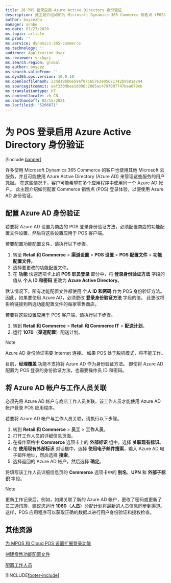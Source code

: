 ```yaml
---
title: 对 POS 登录启用 Azure Active Directory 身份验证
description: 此主题介绍如何为 Microsoft Dynamics 365 Commerce 销售点 (POS) 配置登录体验，以便使用 Azure Active Directory 身份验证。
author: boycezhu
manager: annbe
ms.date: 07/27/2020
ms.topic: article
ms.prod: ''
ms.service: dynamics-365-commerce
ms.technology: ''
audience: Application User
ms.reviewer: v-chgri
ms.search.region: global
ms.author: boycez
ms.search.validFrom: ''
ms.dyn365.ops.version: 10.0.10
ms.openlocfilehash: 234d19bb6659af07c65763e05671742b9581e244
ms.sourcegitcommit: eaf330dbee1db96c20d5ac479f007747bea079eb
ms.translationtype: HT
ms.contentlocale: zh-CN
ms.lasthandoff: 02/15/2021
ms.locfileid: "5206671"
---
```

# <a name="enable-azure-active-directory-authentication-for-pos-sign-in"></a>为 POS 登录启用 Azure Active Directory 身份验证
[!include [banner](includes/banner.md)]


许多使用 Microsoft Dynamics 365 Commerce 的客户也使用其他 Microsoft 云服务，并且可能使用 Azure Active Directory (Azure AD) 来管理这些服务的用户凭据。 在这些情况下，客户可能希望在多个应用程序中使用同一个 Azure AD 帐户。 此主题介绍如何配置 Commerce 销售点 (POS) 登录体验，以便使用 Azure AD 身份验证。

## <a name="configure-azure-ad-authentication"></a>配置 Azure AD 身份验证

若要将 Azure AD 设置为商店的 POS 登录身份验证方法，必须配置商店的功能配置文件设置，然后将这些设置应用于 POS 客户端。

若要配置功能配置文件，请执行以下步骤。

1. 转至 **Retail 和 Commerce** \> **渠道设置** \> **POS 设置** \> **POS 配置文件** \> **功能配置文件**。
1. 选择要更改的功能配置文件。
1. 在 **功能** 快速选项卡上的 **POS 职员登录** 部分中，将 **登录身份验证方法** 字段的值从 **个人 ID 和密码** 更改为 **Azure Active Directory**。

默认情况下，所有功能配置文件都使用 **个人 ID 和密码** 作为 POS 身份验证方法。 因此，如果要使用 Azure AD，必须更改 **登录身份验证方法** 字段的值。 此更改将影响链接到所选功能配置文件的每家零售商店。

若要将这些设置应用于 POS 客户端，请执行以下步骤。

1. 转到 **Retail 和 Commerce** \> **Retail 和 Commerce IT** \> **配送计划**。
1. 运行 **1070**（**渠道配置**）配送计划。

> [!NOTE]
> Azure AD 身份验证需要 Internet 连接。 如果 POS 处于脱机模式，将不能工作。
> 
> 目前，**经理覆盖** 功能不支持将 Azure AD 作为身份验证方法。 即使将 Azure AD 配置为 POS 登录的身份验证方法，也需要操作员 ID 和密码。

## <a name="associate-an-azure-ad-account-with-a-worker"></a>将 Azure AD 帐户与工作人员关联

必须先将 Azure AD 帐户与商店工作人员关联，该工作人员才能使用 Azure AD 帐户登录 POS 应用程序。

若要将 Azure AD 帐户与工作人员关联，请执行以下步骤。

1. 转到 **Retail 和 Commerce** \> **员工** \> **工作人员**。
1. 打开工作人员的详细信息页面。
1. 在操作窗格中 **Commerce** 选项卡上的 **外部标识** 组中，选择 **关联现有标识**。
1. 在 **使用现有外部标识** 对话框中，选择 **使用电子邮件搜索**，输入 Azure AD 电子邮件地址，然后选择 **搜索**。
1. 选择返回的 Azure AD 帐户，然后选择 **确定**。

将填写该工作人员详细信息页的 **Commerce** 选项卡中的 **别名**、**UPN** 和 **外部子标识** 字段。

> [!NOTE]
> 更新工作记录后，例如，如果关联了新的 Azure AD 帐户，更改了密码或更新了员工通讯簿，建议您运行 **1060**（**人员**）分配计划将最新的人员信息同步到渠道。 这样，POS 应用程序可以获取正确的数据以进行用户身份验证和授权检查。

## <a name="additional-resources"></a>其他资源

[为 MPOS 和 Cloud POS 设置扩展登录功能](extended-logon.md)

[创建零售功能配置文件](retail-functionality-profile.md)

[配置工作人员](https://docs.microsoft.com/dynamics365/commerce/tasks/worker)


[!INCLUDE[footer-include](../includes/footer-banner.md)]